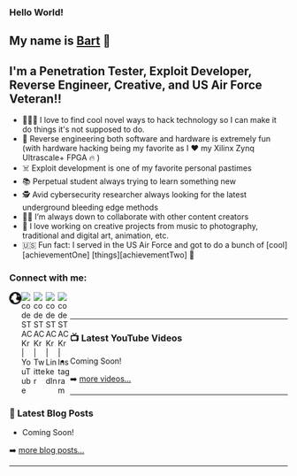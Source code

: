 ### Hello World!

## My name is [Bart](www.bartmistrot.com) 👾

## I'm a Penetration Tester, Exploit Developer, Reverse Engineer, Creative, and US Air Force Veteran!!

- 👨🏻‍💻 I love to find cool novel ways to hack technology so I can make it do things it's not supposed to do.
- 🧰 Reverse engineering both software and hardware is extremely fun (with hardware hacking being my favorite as I ❤️ my Xilinx Zynq Ultrascale+ FPGA 🔥 )
- ☠️ Exploit development is one of my favorite personal pastimes
- 📚 Perpetual student always trying to learn something new 
- 🕵️ Avid cybersecurity researcher always looking for the latest underground bleeding edge methods
- 🙋‍♂️ I’m always down to collaborate with other content creators
- 🎨 I love working on creative projects from music to photography, traditional and digital art, animation, etc. 
- 🇺🇸 Fun fact: I served in the US Air Force and got to do a bunch of [cool][achievementOne] [things][achievementTwo] 🛫

### Connect with me:

[<img align="left" alt="codeSTACKr.com" width="22px" src="https://raw.githubusercontent.com/iconic/open-iconic/master/svg/globe.svg" />][website]
[<img align="left" alt="codeSTACKr | YouTube" width="22px" src="https://cdn.jsdelivr.net/npm/simple-icons@v3/icons/youtube.svg" />][youtube]
[<img align="left" alt="codeSTACKr | Twitter" width="22px" src="https://cdn.jsdelivr.net/npm/simple-icons@v3/icons/twitter.svg" />][twitter]
[<img align="left" alt="codeSTACKr | LinkedIn" width="22px" src="https://cdn.jsdelivr.net/npm/simple-icons@v3/icons/linkedin.svg" />][linkedin]
[<img align="left" alt="codeSTACKr | Instagram" width="22px" src="https://cdn.jsdelivr.net/npm/simple-icons@v3/icons/instagram.svg" />][instagram]

<br />
<br />

---

### 📺 Latest YouTube Videos

<!-- YOUTUBE:START -->
- Coming Soon!
<!-- YOUTUBE:END -->

➡️ [more videos...](https://www.youtube.com/channel/UCWWekCzwswalMF5SPoV1ISw)

---

### 📕 Latest Blog Posts

<!-- BLOG-POST-LIST:START -->
- Coming Soon!
<!-- BLOG-POST-LIST:END -->

➡️ [more blog posts...](https://www.bartmistrot.com/blog)

---

[website]: https://www.bartmistrot.com
[twitter]: https://twitter.com/bartmistrot
[youtube]: https://www.youtube.com/channel/UCWWekCzwswalMF5SPoV1ISw
[instagram]: https://instagram.com/bartmistrot
[linkedin]: https://linkedin.com/in/bartmistrot
[achievmentOne]: https://www.grandforks.af.mil/News/Article/226816/grand-forks-afb-scores-another-excellent-rating/
[achievmentTwo]: https://www.amc.af.mil/News/Photos/igphoto/2000892624/
